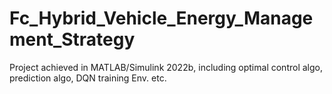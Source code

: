 # Fc_Hybrid_Vehicle_Energy_Management_Strategy
Project achieved in MATLAB/Simulink 2022b, including optimal control algo, prediction algo, DQN training Env. etc.
